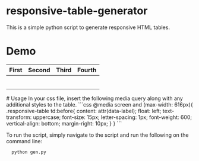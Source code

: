 # responsive-table-generator

This is a simple python script to generate responsive HTML tables.

# Demo
<style>
  @media screen and (max-width: 616px){
    .responsive-table td:before{
      content: attr(data-label);
      float: left;
      text-transform: uppercase;
      font-size: 15px;
      letter-spacing: 1px;
      font-weight: 600;
      vertical-align: bottom;
      margin-right: 10px;
    }
  }
</style>
<table class='responsive-table'>
   <thead>
      <tr>
         <th>First</th>
         <th>Second</th>
         <th>Third</th>
         <th>Fourth</th>
      </tr>
   </thead>
   <tbody>
      <tr>
         <td data-label='First'></td>
         <td data-label='Second'></td>
         <td data-label='Third'></td>
         <td data-label='Fourth'></td>     
      </tr>
      <tr>
         <td data-label='First'></td>
         <td data-label='Second'></td>
         <td data-label='Third'></td>
         <td data-label='Fourth'></td>      
      </tr>
      <tr>
         <td data-label='First'></td>
         <td data-label='Second'></td>
         <td data-label='Third'></td>
         <td data-label='Fourth'></td>      
      </tr>
      <tr>
         <td data-label='First'></td>
         <td data-label='Second'></td>
         <td data-label='Third'></td>
         <td data-label='Fourth'></td>      
      </tr>
      <tr>
         <td data-label='First'></td>
         <td data-label='Second'></td>
         <td data-label='Third'></td>
         <td data-label='Fourth'></td>      
      </tr>
      <tr>
         <td data-label='First'></td>
         <td data-label='Second'></td>
         <td data-label='Third'></td>
         <td data-label='Fourth'></td>      
      </tr>
   </tbody>
</table>
# Usage
In your css file, insert the following media query along with any additional styles to the table.
```css
@media screen and (max-width: 616px){
  .responsive-table td:before{
    content: attr(data-label);
    float: left;
    text-transform: uppercase;
    font-size: 15px;
    letter-spacing: 1px;
    font-weight: 600;
    vertical-align: bottom;
    margin-right: 10px;
  }
}
```

To run the script, simply navigate to the script and run the following on the command line:
``` shell
  python gen.py
```
